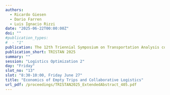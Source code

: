 ```yaml
---
authors:
  - Ricardo Giesen
  - Dario Farren
  - Luis Ignacio Rizzi
date: "2025-06-22T00:00:00Z"
doi: ""
#publication_types:
#  - "1"
publication: The 12th Triennial Symposium on Transportation Analysis conference
publication_short: TRISTAN 2025
summary: ""
session: "Logistics Optimization 2"
day: "Friday"
slot_no: "13"
slot: "8:30-10:00, Friday June 27"
title: "Economics of Empty Trips and Collaborative Logistics"
url_pdf: /proceedings/TRISTAN2025_ExtendedAbstract_405.pdf
---
```

